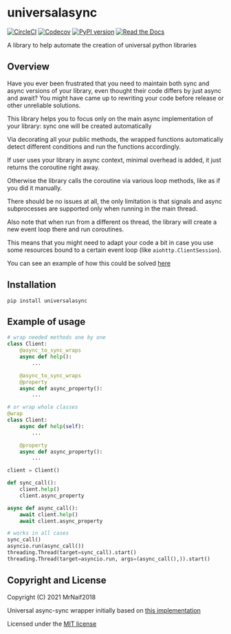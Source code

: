 # universalasync

[![CircleCI](https://circleci.com/gh/bitcartcc/universalasync.svg?style=svg)](https://circleci.com/gh/bitcartcc/universalasync)
[![Codecov](https://img.shields.io/codecov/c/github/bitcartcc/universalasync?style=flat-square)](https://codecov.io/gh/bitcartcc/universalasync)
[![PyPI version](https://img.shields.io/pypi/v/universalasync.svg?style=flat-square)](https://pypi.python.org/pypi/universalasync/)
[![Read the Docs](https://img.shields.io/readthedocs/universalasync?style=flat-square)](https://universalasync.bitcartcc.com)

A library to help automate the creation of universal python libraries

## Overview

Have you ever been frustrated that you need to maintain both sync and async versions of your library, even thought their code differs by just async and await?
You might have came up to rewriting your code before release or other unreliable solutions.

This library helps you to focus only on the main async implementation of your library: sync one will be created automatically

Via decorating all your public methods, the wrapped functions automatically detect different conditions and run the functions accordingly.

If user uses your library in async context, minimal overhead is added, it just returns the coroutine right away.

Otherwise the library calls the coroutine via various loop methods, like as if you did it manually.

There should be no issues at all, the only limitation is that signals and async subprocesses are supported only when running in the main thread.

Also note that when run from a different os thread, the library will create a new event loop there and run coroutines.

This means that you might need to adapt your code a bit in case you use some resources bound to a certain event loop (like `aiohttp.ClientSession`).

You can see an example of how this could be solved [here](https://github.com/bitcartcc/bitcart-sdk/blob/4a425f80f62a0c90f8c5fa19ccb7e578590dcead/bitcart/providers/jsonrpcrequests.py#L51-L58)

## Installation

`pip install universalasync`

## Example of usage

```python
# wrap needed methods one by one
class Client:
    @async_to_sync_wraps
    async def help():
        ...

    @async_to_sync_wraps
    @property
    async def async_property():
        ...

# or wrap whole classes
@wrap
class Client:
    async def help(self):
        ...

    @property
    async def async_property():
        ...

client = Client()

def sync_call():
    client.help()
    client.async_property

async def async_call():
    await client.help()
    await client.async_property

# works in all cases
sync_call()
asyncio.run(async_call())
threading.Thread(target=sync_call).start()
threading.Thread(target=asyncio.run, args=(async_call(),)).start()
```

## Copyright and License

Copyright (C) 2021 MrNaif2018

Universal async-sync wrapper initially based on [this implementation](https://github.com/pyrogram/pyrogram/blob/master/pyrogram/sync.py)

Licensed under the [MIT license](LICENSE)
